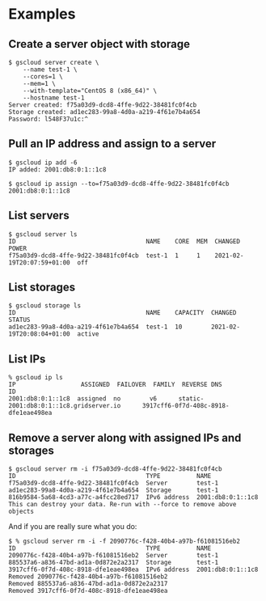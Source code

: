 # Examples

## Create a server object with storage

    $ gscloud server create \
        --name test-1 \
        --cores=1 \
        --mem=1 \
        --with-template="CentOS 8 (x86_64)" \
        --hostname test-1
    Server created: f75a03d9-dcd8-4ffe-9d22-38481fc0f4cb
    Storage created: ad1ec283-99a8-4d0a-a219-4f61e7b4a654
    Password: l548F37u1c:^

## Pull an IP address and assign to a server

    $ gscloud ip add -6
    IP added: 2001:db8:0:1::1c8

    $ gscloud ip assign --to=f75a03d9-dcd8-4ffe-9d22-38481fc0f4cb 2001:db8:0:1::1c8

## List servers

    $ gscloud server ls
    ID                                    NAME    CORE  MEM  CHANGED                    POWER
    f75a03d9-dcd8-4ffe-9d22-38481fc0f4cb  test-1  1     1    2021-02-19T20:07:59+01:00  off

## List storages

    $ gscloud storage ls
    ID                                    NAME    CAPACITY  CHANGED                    STATUS
    ad1ec283-99a8-4d0a-a219-4f61e7b4a654  test-1  10        2021-02-19T20:08:04+01:00  active

## List IPs

    % gscloud ip ls
    IP                  ASSIGNED  FAILOVER  FAMILY  REVERSE DNS                                      ID
    2001:db8:0:1::1c8  assigned  no        v6      static-2001:db8:0:1::1c8.gridserver.io      3917cff6-0f7d-408c-8918-dfe1eae498ea

## Remove a server along with assigned IPs and storages

    $ gscloud server rm -i f75a03d9-dcd8-4ffe-9d22-38481fc0f4cb
    ID                                    TYPE          NAME
    f75a03d9-dcd8-4ffe-9d22-38481fc0f4cb  Server        test-1
    ad1ec283-99a8-4d0a-a219-4f61e7b4a654  Storage       test-1
    816b9584-5a68-4cd3-a77c-a4fcc28ed717  IPv6 address  2001:db8:0:1::1c8
    This can destroy your data. Re-run with --force to remove above objects

And if you are really sure what you do:

    $ % gscloud server rm -i -f 2090776c-f428-40b4-a97b-f61081516eb2
    ID                                    TYPE          NAME
    2090776c-f428-40b4-a97b-f61081516eb2  Server        test-1
    885537a6-a836-47bd-ad1a-0d872e2a2317  Storage       test-1
    3917cff6-0f7d-408c-8918-dfe1eae498ea  IPv6 address  2001:db8:0:1::1c8
    Removed 2090776c-f428-40b4-a97b-f61081516eb2
    Removed 885537a6-a836-47bd-ad1a-0d872e2a2317
    Removed 3917cff6-0f7d-408c-8918-dfe1eae498ea
